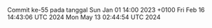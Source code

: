 Commit ke-55 pada tanggal Sun Jan 01 14:00 2023 +0100
Fri Feb 16 14:43:06 UTC 2024
Mon May 13 02:44:54 UTC 2024
